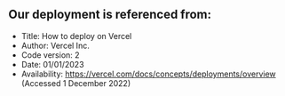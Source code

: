 ## Our deployment is referenced from: 
* Title: How to deploy on Vercel
* Author: Vercel Inc.
* Code version: 2
* Date: 01/01/2023 
* Availability: https://vercel.com/docs/concepts/deployments/overview (Accessed 1 December 2022) 
 
